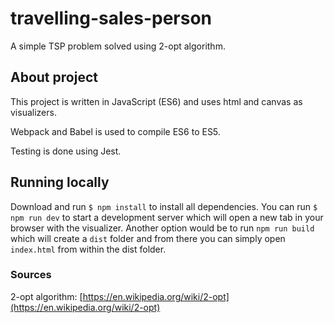 # travelling-sales-person
A simple TSP problem solved using 2-opt algorithm. 

## About project
This project is written in JavaScript (ES6) and uses html and canvas as visualizers.

Webpack and Babel is used to compile ES6 to ES5.

Testing is done using Jest.

## Running locally

Download and run `$ npm install` to install all dependencies. You can run `$ npm run dev` to start a development server which will open a new tab in your browser with the visualizer. Another option would be to run `npm run build` which will create a `dist` folder and from there you can simply open `index.html` from within the dist folder.

### Sources

2-opt algorithm: [https://en.wikipedia.org/wiki/2-opt](https://en.wikipedia.org/wiki/2-opt)